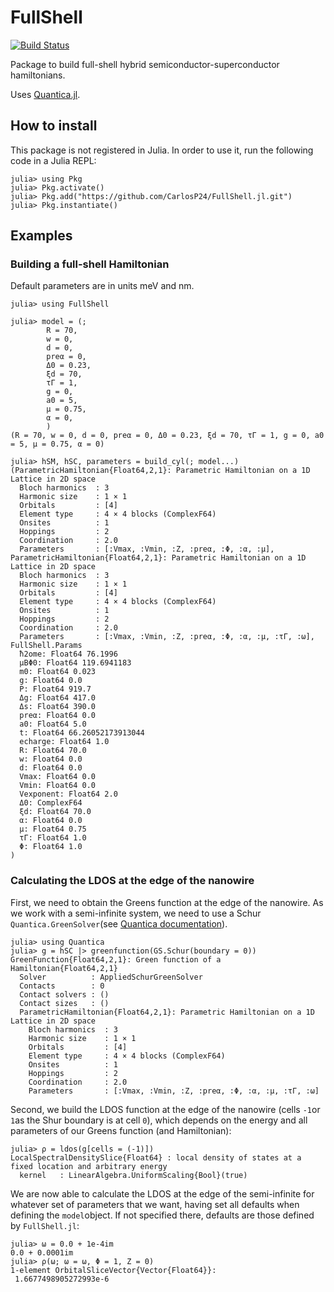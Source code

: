 # FullShell
[![Build Status](https://github.com/CarlosP24/FullShell.jl/actions/workflows/CI.yml/badge.svg?branch=main)](https://github.com/CarlosP24/FullShell.jl/actions/workflows/CI.yml?query=branch%3Amain)

Package to build full-shell hybrid semiconductor-superconductor hamiltonians.

Uses [Quantica.jl](https://github.com/pablosanjose/Quantica.jl). 

## How to install
This package is not registered in Julia. In order to use it, run the following code in a Julia REPL:
````
julia> using Pkg
julia> Pkg.activate()
julia> Pkg.add("https://github.com/CarlosP24/FullShell.jl.git")
julia> Pkg.instantiate()
````


## Examples
### Building a full-shell Hamiltonian
Default parameters are in units meV and nm.
````
julia> using FullShell

julia> model = (;
        R = 70,
        w = 0,
        d = 0,
        preα = 0,
        Δ0 = 0.23,
        ξd = 70,
        τΓ = 1,
        g = 0,
        a0 = 5,
        μ = 0.75,
        α = 0,
        )
(R = 70, w = 0, d = 0, preα = 0, Δ0 = 0.23, ξd = 70, τΓ = 1, g = 0, a0 = 5, μ = 0.75, α = 0)

julia> hSM, hSC, parameters = build_cyl(; model...)
(ParametricHamiltonian{Float64,2,1}: Parametric Hamiltonian on a 1D Lattice in 2D space
  Bloch harmonics  : 3
  Harmonic size    : 1 × 1
  Orbitals         : [4]
  Element type     : 4 × 4 blocks (ComplexF64)
  Onsites          : 1
  Hoppings         : 2
  Coordination     : 2.0
  Parameters       : [:Vmax, :Vmin, :Z, :preα, :Φ, :α, :μ], ParametricHamiltonian{Float64,2,1}: Parametric Hamiltonian on a 1D Lattice in 2D space
  Bloch harmonics  : 3
  Harmonic size    : 1 × 1
  Orbitals         : [4]
  Element type     : 4 × 4 blocks (ComplexF64)
  Onsites          : 1
  Hoppings         : 2
  Coordination     : 2.0
  Parameters       : [:Vmax, :Vmin, :Z, :preα, :Φ, :α, :μ, :τΓ, :ω], FullShell.Params
  ħ2ome: Float64 76.1996
  μBΦ0: Float64 119.6941183
  m0: Float64 0.023
  g: Float64 0.0
  P: Float64 919.7
  Δg: Float64 417.0
  Δs: Float64 390.0
  preα: Float64 0.0
  a0: Float64 5.0
  t: Float64 66.26052173913044
  echarge: Float64 1.0
  R: Float64 70.0
  w: Float64 0.0
  d: Float64 0.0
  Vmax: Float64 0.0
  Vmin: Float64 0.0
  Vexponent: Float64 2.0
  Δ0: ComplexF64
  ξd: Float64 70.0
  α: Float64 0.0
  μ: Float64 0.75
  τΓ: Float64 1.0
  Φ: Float64 1.0
)
````

### Calculating the LDOS at the edge of the nanowire
First, we need to obtain the Greens function at the edge of the nanowire. 
As we work with a semi-infinite system, we need to use a Schur `Quantica.GreenSolver`(see [Quantica documentation](https://pablosanjose.github.io/Quantica.jl/dev/tutorial/greenfunctions/)).
```
julia> using Quantica
julia> g = hSC |> greenfunction(GS.Schur(boundary = 0))
GreenFunction{Float64,2,1}: Green function of a Hamiltonian{Float64,2,1}
  Solver          : AppliedSchurGreenSolver
  Contacts        : 0
  Contact solvers : ()
  Contact sizes   : ()
  ParametricHamiltonian{Float64,2,1}: Parametric Hamiltonian on a 1D Lattice in 2D space
    Bloch harmonics  : 3
    Harmonic size    : 1 × 1
    Orbitals         : [4]
    Element type     : 4 × 4 blocks (ComplexF64)
    Onsites          : 1
    Hoppings         : 2
    Coordination     : 2.0  
    Parameters       : [:Vmax, :Vmin, :Z, :preα, :Φ, :α, :μ, :τΓ, :ω]

```
Second, we build the LDOS function at the edge of the nanowire (cells `-1`or `1`as the Shur boundary is at cell `0`), which depends on the energy and all parameters of our Greens function (and Hamiltonian):
````
julia> ρ = ldos(g[cells = (-1)])
LocalSpectralDensitySlice{Float64} : local density of states at a fixed location and arbitrary energy
  kernel   : LinearAlgebra.UniformScaling{Bool}(true)
````

We are now able to calculate the LDOS at the edge of the semi-infinite for whatever set of parameters that we want, having set all defaults when defining the `model`object. If not specified there, defaults are those defined by `FullShell.jl`:
````
julia> ω = 0.0 + 1e-4im
0.0 + 0.0001im
julia> ρ(ω; ω = ω, Φ = 1, Z = 0)
1-element OrbitalSliceVector{Vector{Float64}}:
 1.6677498905272993e-6
````

